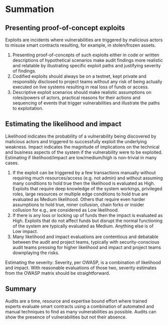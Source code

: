 # Summation

## Presenting proof-of-concept exploits

Exploits are incidents where vulnerabilities are triggered by malicious actors to misuse smart contracts resulting, for example, in stolen/frozen assets.

1. Presenting proof-of-concepts of such exploits either in code or written descriptions of hypothetical scenarios make audit findings more realistic and relatable by illustrating specific exploit paths and justifying severity of findings.
2. Codified exploits should always be on a testnet, kept private and responsibly disclosed to project teams without any risk of being actually executed on live systems resulting in real loss of funds or access.
3. Descriptive exploit scenarios should make realistic assumptions on roles/powers of actors, practical reasons for their actions and sequencing of events that trigger vulnerabilities and illustrate the paths to exploitation.

## Estimating the likelihood and impact

Likelihood indicates the probability of a vulnerability being discovered by malicious actors and triggered to successfully exploit the underlying weakness. Impact indicates the magnitude of implications on the technical and business aspects of the system if the vulnerability were to be exploited. Estimating if likelihood/impact are low/medium/high is non-trivial in many cases.

1. If the exploit can be triggered by a few transactions manually without requiring much resources/access (e.g. not admin) and without assuming many conditions to hold true then the likelihood is evaluated as High. Exploits that require deep knowledge of the system workings, privileged roles, large resources or multiple edge conditions to hold true are evaluated as Medium likelihood. Others that require even harder assumptions to hold true, miner collusion, chain forks or insider collusion for e.g., are considered as Low likelihood.
2. If there is any loss or locking up of funds then the impact is evaluated as High. Exploits that do not affect funds but disrupt the normal functioning of the system are typically evaluated as Medium. Anything else is of Low impact.
3. Many likelihood and impact evaluations are contentious and debatable between the audit and project teams, typically with security-conscious audit teams pressing for higher likelihood and impact and project teams downplaying the risks.

Estimating the severity: Severity, per OWASP, is a combination of likelihood and impact. With reasonable evaluations of those two, severity estimates from the OWASP matrix should be straightforward.

## Summary

Audits are a time, resource and expertise bound effort where trained experts evaluate smart contracts using a combination of automated and manual techniques to find as many vulnerabilities as possible. Audits can show the presence of vulnerabilities but not their absence.
